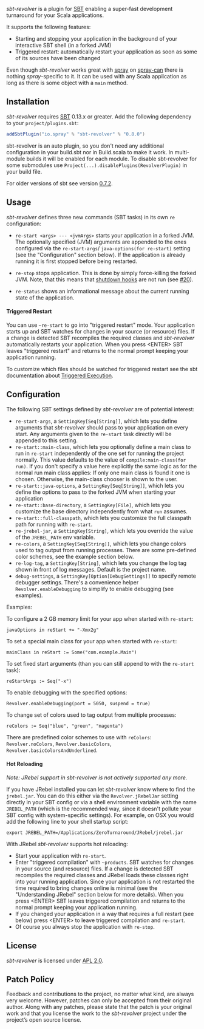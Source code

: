 _sbt-revolver_ is a plugin for [SBT] enabling a super-fast development turnaround for your Scala applications.

It supports the following features:

* Starting and stopping your application in the background of your interactive SBT shell (in a forked JVM)
* Triggered restart: automatically restart your application as soon as some of its sources have been changed

Even though _sbt-revolver_ works great with [spray] on [spray-can] there is nothing _spray_-specific to it. It can
be used with any Scala application as long as there is some object with a `main` method.


## Installation

_sbt-revolver_ requires [SBT] 0.13.x or greater. Add the following dependency to your `project/plugins.sbt`:

```scala
addSbtPlugin("io.spray" % "sbt-revolver" % "0.8.0")
```

sbt-revolver is an auto plugin, so you don't need any additional configuration in your build.sbt nor in Build.scala
to make it work. In multi-module builds it will be enabled for each module. To disable sbt-revolver for some submodules use `Project(...).disablePlugins(RevolverPlugin)` in your build file.

For older versions of sbt see version [0.7.2](https://github.com/spray/sbt-revolver/tree/571ca53a5a2d93764774bb87cd96dad0ad0547b3).

## Usage

_sbt-revolver_ defines three new commands (SBT tasks) in its own `re` configuration:

* `re-start <args> --- <jvmArgs>` starts your application in a forked JVM.
  The optionally specified (JVM) arguments are appended to the ones configured via the `re-start-args`/
  `java-options(for re-start)` setting (see the "Configuration" section below). If the application is already running it
  is first stopped before being restarted.

* `re-stop` stops application.
  This is done by simply force-killing the forked JVM. Note, that this means that [shutdown hooks] are not run (see
  [#20](https://github.com/spray/sbt-revolver/issues/20)).

* `re-status` shows an informational message about the current running state of the application.

#### Triggered Restart

You can use `~re-start` to go into "triggered restart" mode. Your application starts up and SBT watches for changes in
your source (or resource) files. If a change is detected SBT recompiles the required classes and _sbt-revolver_
automatically restarts your application.
When you press &lt;ENTER&gt; SBT leaves "triggered restart" and returns to the normal prompt keeping your application running.

To customize which files should be watched for triggered restart see the sbt documentation about [Triggered Execution](http://www.scala-sbt.org/0.13/docs/Triggered-Execution.html).

## Configuration

The following SBT settings defined by _sbt-revolver_ are of potential interest:

* `re-start-args`, a `SettingKey[Seq[String]]`, which lets you define arguments that _sbt-revolver_ should pass to your
  application on every start. Any arguments given to the `re-start` task directly will be appended to this setting.
* `re-start::main-class`, which lets you optionally define a main class to run in `re-start` independently of the
  one set for running the project normally. This value defaults to the value of `compile:main-class(for run)`. If you
  don't specify a value here explicitly the same logic as for the normal run main class applies: If only one main class
  is found it one is chosen. Otherwise, the main-class chooser is shown to the user.
* `re-start::java-options`, a `SettingKey[Seq[String]]`, which lets you define the options to pass to the forked JVM
  when starting your application
* `re-start::base-directory`, a `SettingKey[File]`, which lets you customize the base directory independently from
  what `run` assumes.
* `re-start::full-classpath`, which lets you customize the full classpath path for running with `re-start`.
* `re-jrebel-jar`, a `SettingKey[String]`, which lets you override the value of the `JREBEL_PATH` env variable.
* `re-colors`, a `SettingKey[Seq[String]]`, which lets you change colors used to tag output from running processes.
  There are some pre-defined color schemes, see the example section below.
* `re-log-tag`, a `SettingKey[String]`, which lets you change the log tag shown in front of log messages. Default is the
  project name.
* `debug-settings`, a `SettingKey[Option[DebugSettings]]` to specify remote debugger settings. There's a convenience
  helper `Revolver.enableDebugging` to simplify to enable debugging (see examples).

Examples:

To configure a 2 GB memory limit for your app when started with `re-start`:

    javaOptions in reStart += "-Xmx2g"

To set a special main class for your app when started with `re-start`:

    mainClass in reStart := Some("com.example.Main")

To set fixed start arguments (than you can still append to with the `re-start` task):

    reStartArgs := Seq("-x")

To enable debugging with the specified options:

    Revolver.enableDebugging(port = 5050, suspend = true)

To change set of colors used to tag output from multiple processes:

    reColors := Seq("blue", "green", "magenta")

There are predefined color schemes to use with `reColors`: `Revolver.noColors`, `Revolver.basicColors`,
`Revolver.basicColorsAndUnderlined`.

#### Hot Reloading

*Note: JRebel support in sbt-revolver is not actively supported any more.*

If you have JRebel installed you can let _sbt-revolver_ know where to find the `jrebel.jar`. You can do this
either via the `Revolver.jRebelJar` setting directly in your SBT config or via a shell environment variable with the
name `JREBEL_PATH` (which is the recommended way, since it doesn't pollute your SBT config with system-specific settings).
For example, on OSX you would add the following line to your shell startup script:

    export JREBEL_PATH=/Applications/ZeroTurnaround/JRebel/jrebel.jar

With JRebel _sbt-revolver_ supports hot reloading:

* Start your application with `re-start`.
* Enter "triggered compilation" with `~products`. SBT watches for changes in your source (and resource) files.
  If a change is detected SBT recompiles the required classes and JRebel loads these classes right into your running
  application. Since your application is not restarted the time required to bring changes online is minimal (see
  the "Understanding JRebel" section below for more details). When you press &lt;ENTER&gt; SBT leaves triggered compilation
  and returns to the normal prompt keeping your application running.
* If you changed your application in a way that requires a full restart (see below) press &lt;ENTER&gt; to leave
  triggered compilation and `re-start`.
* Of course you always stop the application with `re-stop`.

## License

_sbt-revolver_ is licensed under [APL 2.0].


## Patch Policy

Feedback and contributions to the project, no matter what kind, are always very welcome.
However, patches can only be accepted from their original author.
Along with any patches, please state that the patch is your original work and that you license the work to the
_sbt-revolver_ project under the project’s open source license.


  [SBT]: https://github.com/harrah/xsbt/wiki
  [JRebel]: http://zeroturnaround.com/software/jrebel/
  [xsbt-web-plugin]: https://github.com/aolshevskiy/xsbt-web-plugin
  [spray]: http://spray.io
  [spray-can]: https://github.com/spray/spray-can
  [shutdown hooks]: http://docs.oracle.com/javase/6/docs/api/java/lang/Runtime.html#addShutdownHook(java.lang.Thread)
  [JRebel FAQ]: http://zeroturnaround.com/software/jrebel/learn/faq/
  [APL 2.0]: http://www.apache.org/licenses/LICENSE-2.0
